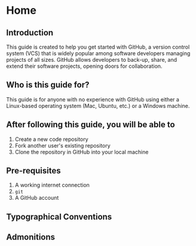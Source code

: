 Home
==

## Introduction
This guide is created to help you get started with GitHub,
a version control system (VCS) that is widely popular among 
software developers managing projects of all sizes.
GitHub allows developers to back-up, share, and extend their
software projects, opening doors for collaboration.

## Who is this guide for?
This guide is for anyone with no experience with GitHub
using either a Linux-based operating system (Mac, Ubuntu, etc.) 
or a Windows machine.

## After following this guide, you will be able to
1. Create a new code repository
2. Fork another user's existing repository
3. Clone the repository in GitHub into your local machine

## Pre-requisites
1. A working internet connection
2. `git`
3. A GitHub account

## Typographical Conventions

## Admonitions
